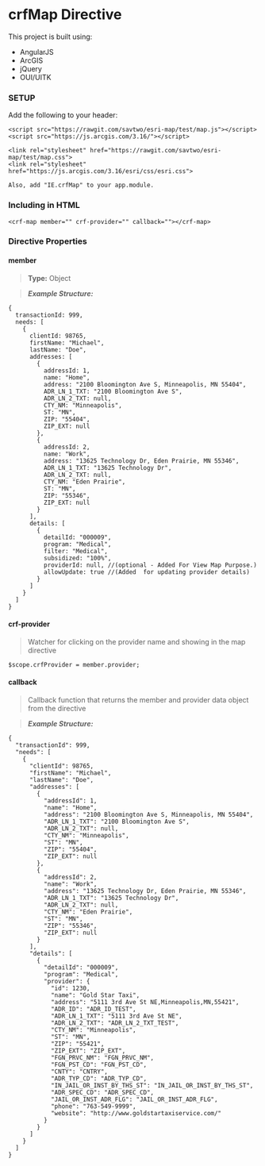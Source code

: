 crfMap Directive
=====================

This project is built using:

* AngularJS
* ArcGIS
* jQuery
* OUI/UITK

### SETUP

Add the following to your header:

```
<script src="https://rawgit.com/savtwo/esri-map/test/map.js"></script>
<script src="https://js.arcgis.com/3.16/"></script>

<link rel="stylesheet" href="https://rawgit.com/savtwo/esri-map/test/map.css">
<link rel="stylesheet" href="https://js.arcgis.com/3.16/esri/css/esri.css">

Also, add "IE.crfMap" to your app.module.
```

### Including in HTML

`<crf-map member="" crf-provider="" callback=""></crf-map>`

### Directive Properties

#### member
> **Type:** Object

> ***Example Structure:*** 
```
{
  transactionId: 999,
  needs: [
    {
      clientId: 98765,
      firstName: "Michael",
      lastName: "Doe",
      addresses: [
        {
          addressId: 1,
          name: "Home",
          address: "2100 Bloomington Ave S, Minneapolis, MN 55404",
          ADR_LN_1_TXT: "2100 Bloomington Ave S",
          ADR_LN_2_TXT: null,
          CTY_NM: "Minneapolis",
          ST: "MN",
          ZIP: "55404",
          ZIP_EXT: null
        },
        {
          addressId: 2,
          name: "Work",
          address: "13625 Technology Dr, Eden Prairie, MN 55346",
          ADR_LN_1_TXT: "13625 Technology Dr",
          ADR_LN_2_TXT: null,
          CTY_NM: "Eden Prairie",
          ST: "MN",
          ZIP: "55346",
          ZIP_EXT: null
        }
      ],
      details: [
        {
          detailId: "000009",
          program: "Medical",
          filter: "Medical",
          subsidized: "100%",
          providerId: null, //(optional - Added For View Map Purpose.)
          allowUpdate: true //(Added  for updating provider details)              
        }
      ]
    }
  ]
}
```

#### crf-provider
> Watcher for clicking on the provider name and showing in the map directive
```
$scope.crfProvider = member.provider;
```

#### callback
> Callback function that returns the member and provider data object from the directive

> ***Example Structure:*** 
```
{
  "transactionId": 999,
  "needs": [
    {
      "clientId": 98765,
      "firstName": "Michael",
      "lastName": "Doe",
      "addresses": [
        {
          "addressId": 1,
          "name": "Home",
          "address": "2100 Bloomington Ave S, Minneapolis, MN 55404",
          "ADR_LN_1_TXT": "2100 Bloomington Ave S",
          "ADR_LN_2_TXT": null,
          "CTY_NM": "Minneapolis",
          "ST": "MN",
          "ZIP": "55404",
          "ZIP_EXT": null
        },
        {
          "addressId": 2,
          "name": "Work",
          "address": "13625 Technology Dr, Eden Prairie, MN 55346",
          "ADR_LN_1_TXT": "13625 Technology Dr",
          "ADR_LN_2_TXT": null,
          "CTY_NM": "Eden Prairie",
          "ST": "MN",
          "ZIP": "55346",
          "ZIP_EXT": null
        }
      ],
      "details": [
        {
          "detailId": "000009",
          "program": "Medical",
          "provider": {
            "id": 1230,
            "name": "Gold Star Taxi",
            "address": "5111 3rd Ave St NE,Minneapolis,MN,55421",
            "ADR_ID": "ADR_ID_TEST",
            "ADR_LN_1_TXT": "5111 3rd Ave St NE",
            "ADR_LN_2_TXT": "ADR_LN_2_TXT_TEST",
            "CTY_NM": "Minneapolis",
            "ST": "MN",
            "ZIP": "55421",
            "ZIP_EXT": "ZIP_EXT",
            "FGN_PRVC_NM": "FGN_PRVC_NM",
            "FGN_PST_CD": "FGN_PST_CD",
            "CNTY": "CNTRY",
            "ADR_TYP_CD": "ADR_TYP_CD",
            "IN_JAIL_OR_INST_BY_THS_ST": "IN_JAIL_OR_INST_BY_THS_ST",
            "ADR_SPEC_CD": "ADR_SPEC_CD",
            "JAIL_OR_INST_ADR_FLG": "JAIL_OR_INST_ADR_FLG",
            "phone": "763-549-9999",
            "website": "http://www.goldstartaxiservice.com/"
          }
        }
      ]
    }
  ]
}
```